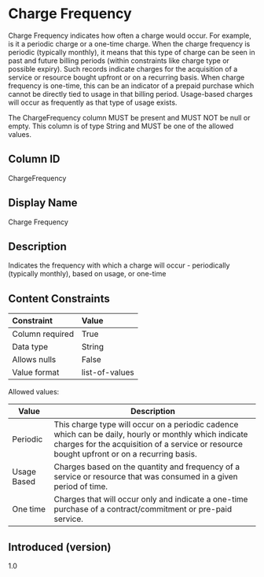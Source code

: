 # Charge Frequency

Charge Frequency indicates how often a charge would occur. For example, is it a periodic charge or a one-time charge. When the charge frequency is periodic (typically monthly), it means that this type of charge can be seen in past and future billing periods (within constraints like charge type or possible expiry). Such records indicate charges for the acquisition of a service or resource bought upfront or on a recurring basis.
When charge frequency is one-time, this can be an indicator of a prepaid purchase which cannot be directly tied to usage in that billing period. Usage-based charges will occur as frequently as that type of usage exists. 

The ChargeFrequency column MUST be present and MUST NOT be null or empty. This column is of type String and MUST be one of the
allowed values.

## Column ID

ChargeFrequency

## Display Name

Charge Frequency

## Description

Indicates the frequency with which a charge will occur - periodically (typically monthly), based on usage, or one-time

## Content Constraints

| Constraint      | Value                                    |
| :-------------- | :--------------------------------------- |
| Column required | True                                     |
| Data type       | String                                   |
| Allows nulls    | False                                    |
| Value format    | list-of-values                           |

Allowed values:

| Value       | Description                                                                                                                                                                                         |
| ----------- | --------------------------------------------------------------------------------------------------------------------------------------------------------------------------------------------------- |
| Periodic    | This charge type will occur on a periodic cadence which can be daily, hourly or monthly which indicate charges for the acquisition of a service or resource bought upfront or on a recurring basis. |
| Usage Based | Charges based on the quantity and frequency of a service or resource that was consumed in a given period of time.                                                                                    |
| One time    | Charges that will occur only and indicate a one-time purchase of a contract/commitment or pre-paid service.     
                                                                         

## Introduced (version)

1.0
